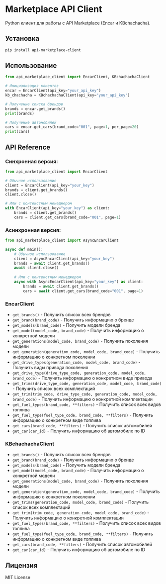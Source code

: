 # Marketplace API Client

Python клиент для работы с API Marketplace (Encar и KBchachacha).

## Установка

```bash
pip install api-marketplace-client
```
## Использование

```python
from api_marketplace_client import EncarClient, KBchachachaClient

# Инициализация клиентов
encar = EncarClient(api_key="your_api_key")
kb_chachacha = KBchachachaClient(api_key="your_api_key")

# Получение списка брендов
brands = encar.get_brands()
print(brands)

# Получение автомобилей
cars = encar.get_cars(brand_code="001", page=1, per_page=20)
print(cars)
```

## API Reference

### Синхронная версия:
```python
from api_marketplace_client import EncarClient

# Обычное использование
client = EncarClient(api_key="your_key")
brands = client.get_brands()
client.close()

# Или с контекстным менеджером
with EncarClient(api_key="your_key") as client:
    brands = client.get_brands()
    cars = client.get_cars(brand_code="001", page=1)
```

### Асинхронная версия:
```python
from api_marketplace_client import AsyncEncarClient

async def main():
    # Обычное использование
    client = AsyncEncarClient(api_key="your_key")
    brands = await client.get_brands()
    await client.close()
    
    # Или с контекстным менеджером
    async with AsyncEncarClient(api_key="your_key") as client:
        brands = await client.get_brands()
        cars = await client.get_cars(brand_code="001", page=1)
```

### EncarClient
- `get_brands()` - Получить список всех брендов
- `get_brand(brand_code)` - Получить информацию о бренде
- `get_models(brand_code)` - Получить модели бренда
- `get_model(model_code, brand_code)` - Получить информацию о конкретной модели
- `get_generations(model_code, brand_code)` - Получить поколения модели
- `get_generation(generation_code, model_code, brand_code)` - Получить информацию о конкретном поколении
- `get_drive_types(generation_code, model_code, brand_code)` - Получить виды привода поколения
- `get_drive_type(drive_type_code, generation_code, model_code, brand_code)` - Получить информацию о конкретном виде привода
- `get_trims(drive_type_code, generation_code, model_code, brand_code)` - Получить список всех комплектаций
- `get_trim(trim_code, drive_type_code, generation_code, model_code, brand_code)` - Получить информацию о конкретной комплектации
- `get_fuel_types(brand_code, **filters)` - Получить список всех видов топлива
- `get_fuel_type(fuel_type_code, brand_code, **filters)` - Получить информацию о конкретном виде топлива
- `get_cars(brand_code, **filters)` - Получить список автомобилей
- `get_car(car_id)` - Получить информацию об автомобиле по ID

### KBchachachaClient
- `get_brands()` - Получить список всех брендов
- `get_brand(brand_code)` - Получить информацию о бренде
- `get_models(brand_code)` - Получить модели бренда
- `get_model(model_code, brand_code)` - Получить информацию о конкретной модели
- `get_generations(model_code, brand_code)` - Получить поколения модели
- `get_generation(generation_code, model_code, brand_code)` - Получить информацию о конкретном поколении
- `get_trims(generation_code, model_code, brand_code)` - Получить список всех комплектаций
- `get_trim(trim_code, generation_code, model_code, brand_code)` - Получить информацию о конкретной комплектации
- `get_fuel_types(brand_code, **filters)` - Получить список всех видов топлива
- `get_fuel_type(fuel_type_code, brand_code, **filters)` - Получить информацию о конкретном виде топлива
- `get_cars(brand_code, **filters)` - Получить список автомобилей
- `get_car(car_id)` - Получить информацию об автомобиле по ID


## Лицензия

MIT License